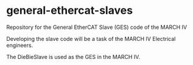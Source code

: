# general-ethercat-slaves
Repository for the General EtherCAT Slave (GES) code of the MARCH IV

Developing the slave code will be a task of the MARCH IV Electrical engineers.

The DieBieSlave is used as the GES in the MARCH IV.



